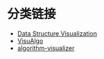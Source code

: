 # 分类链接

- [Data Structure Visualization](https://www.cs.usfca.edu/~galles/visualization/Algorithms.html)
- [VisuAlgo](https://visualgo.net/zh)
- [algorithm-visualizer](https://algorithm-visualizer.org/)